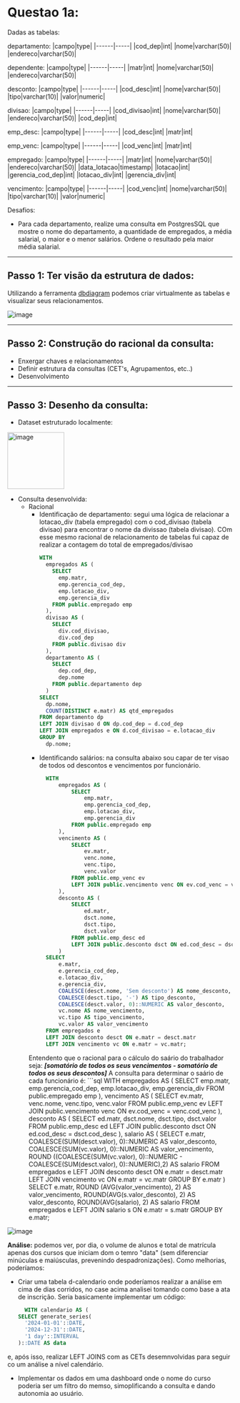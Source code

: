 # Questao 1a:

Dadas as tabelas:

departamento:
|campo|type|
|------|-----|
|cod_dep|int|
|nome|varchar(50)|
|endereco|varchar(50)|

dependente:
|campo|type|
|------|-----|
|matr|int|
|nome|varchar(50)|
|endereco|varchar(50)|

desconto:
|campo|type|
|------|-----|
|cod_desc|int|
|nome|varchar(50)|
|tipo|varchar(10)|
|valor|numeric|

divisao:
|campo|type|
|------|-----|
|cod_divisao|int|
|nome|varchar(50)|
|endereco|varchar(50)|
|cod_dep|int|

emp_desc:
|campo|type|
|------|-----|
|cod_desc|int|
|matr|int|

emp_venc:
|campo|type|
|------|-----|
|cod_venc|int|
|matr|int|

empregado:
|campo|type|
|------|-----|
|matr|int|
|nome|varchar(50)|
|endereco|varchar(50)|
|data_lotacao|timestamp|
|lotacao|int|
|gerencia_cod_dep|int|
|lotacao_div|int|
|gerencia_div|int|

vencimento:
|campo|type|
|------|-----|
|cod_venc|int|
|nome|varchar(50)|
|tipo|varchar(10)|
|valor|numeric|


Desafios:
-  Para cada departamento, realize uma consulta em PostgresSQL que mostre o nome do departamento, a quantidade de empregados, a média salarial, o maior e o menor salários. Ordene o resultado pela maior média salarial.
---

## Passo 1: Ter visão da estrutura de dados:
  Utilizando a ferramenta [dbdiagram](https://dbdiagram.io/d/Questao-2-67e701034f7afba1849df205) podemos criar virtualmente as tabelas e visualizar seus relacionamentos.

![image](https://github.com/user-attachments/assets/80eaf09a-4797-4df2-ac54-906fe17001aa)


___

## Passo 2: Construção do racional da consulta:
- Enxergar chaves e relacionamentos
- Definir estrutura da consultas (CET's, Agrupamentos, etc..)
- Desenvolvimento 
___

## Passo 3: Desenho da consulta:

  - Dataset estruturado localmente:
<img width="127" alt="image" src="https://github.com/user-attachments/assets/2857adff-8aff-4849-92d1-bee493f31f9f" />



  - Consulta desenvolvida:
      - Racional
         - Identificação de departamento: segui uma lógica de relacionar a lotacao_div (tabela empregado) com o cod_divisao (tabela divisao) para encontrar o nome da divissao (tabela divisao). COm esse mesmo racional de relacionamento de tabelas fui capaz de realizar a contagem do total de empregados/divisao
              ```sql
              WITH
                empregados AS (
                  SELECT
                    emp.matr,
                    emp.gerencia_cod_dep,
                    emp.lotacao_div,
                    emp.gerencia_div
                  FROM public.empregado emp
                ),
                divisao AS (
                  SELECT
                    div.cod_divisao,
                    div.cod_dep
                  FROM public.divisao div
                ),
                departamento AS (
                  SELECT
                    dep.cod_dep,
                    dep.nome
                  FROM public.departamento dep
                )
              SELECT
                dp.nome,
                COUNT(DISTINCT e.matr) AS qtd_empregados
              FROM departamento dp
              LEFT JOIN divisao d ON dp.cod_dep = d.cod_dep
              LEFT JOIN empregados e ON d.cod_divisao = e.lotacao_div
              GROUP BY
                dp.nome;
  
        -  Identificando salários: na consulta abaixo sou capar de ter visao de todos od descontos e vencimentos por funcionário.
              ```sql
                WITH
                	empregados AS (
                		SELECT
                			emp.matr,
                			emp.gerencia_cod_dep,
                			emp.lotacao_div,
                			emp.gerencia_div
                		FROM public.empregado emp
                	),
                	vencimento AS (
                		SELECT
                			ev.matr,
                			venc.nome,
                			venc.tipo,
                			venc.valor
                		FROM public.emp_venc ev
                		LEFT JOIN public.vencimento venc ON ev.cod_venc = venc.cod_venc
                	),
                	desconto AS (
                		SELECT
                			ed.matr,
                			dsct.nome,
                			dsct.tipo,
                			dsct.valor
                		FROM public.emp_desc ed
                		LEFT JOIN public.desconto dsct ON ed.cod_desc = dsct.cod_desc
                	)
                SELECT
                	e.matr,
                	e.gerencia_cod_dep,
                	e.lotacao_div,
                	e.gerencia_div,
                	COALESCE(desct.nome, 'Sem desconto') AS nome_desconto,
                	COALESCE(desct.tipo, '-') AS tipo_desconto,
                	COALESCE(desct.valor, 0)::NUMERIC AS valor_desconto,
                	vc.nome AS nome_vencimento,
                	vc.tipo AS tipo_vencimento,
                	vc.valor AS valor_vencimento
                FROM empregados e
                LEFT JOIN desconto desct ON e.matr = desct.matr
                LEFT JOIN vencimento vc ON e.matr = vc.matr;

          Entendento que o racional para o cálculo do saário do trabalhador seja: ***[somatório de todos os seus vencimentos - somatório de todos os seus descontos]***
          A consulta para determinar o saário de cada funcionário é:
                ```sql
                  WITH
                  	empregados AS (
                  		SELECT
                  			emp.matr,
                  			emp.gerencia_cod_dep,
                  			emp.lotacao_div,
                  			emp.gerencia_div
                  		FROM public.empregado emp
                  	),
                  	vencimento AS (
                  		SELECT
                  			ev.matr,
                  			venc.nome,
                  			venc.tipo,
                  			venc.valor
                  		FROM public.emp_venc ev
                  		LEFT JOIN public.vencimento venc ON ev.cod_venc = venc.cod_venc
                  	),
                  	desconto AS (
                  		SELECT
                  			ed.matr,
                  			dsct.nome,
                  			dsct.tipo,
                  			dsct.valor
                  		FROM public.emp_desc ed
                  		LEFT JOIN public.desconto dsct ON ed.cod_desc = dsct.cod_desc
                  	),
                  	salario AS (
                  		SELECT 
                  			e.matr,
                  			COALESCE(SUM(desct.valor), 0)::NUMERIC AS valor_desconto,
                  			COALESCE(SUM(vc.valor), 0)::NUMERIC AS valor_vencimento,
                  			ROUND ((COALESCE(SUM(vc.valor), 0)::NUMERIC - COALESCE(SUM(desct.valor), 0)::NUMERIC),2) AS salario
                  		FROM empregados e
                  		LEFT JOIN desconto desct ON e.matr = desct.matr
                  		LEFT JOIN vencimento vc ON e.matr = vc.matr
                  		GROUP BY
                  			e.matr
                  	)
                  SELECT
                  	e.matr,
                  	ROUND (AVG(valor_vencimento), 2) AS valor_vencimento,
                  	ROUND(AVG(s.valor_desconto), 2) AS valor_desconto,
                  	ROUND(AVG(salario), 2) AS salario
                  FROM empregados e
                  LEFT JOIN salario s ON e.matr = s.matr
                  GROUP BY
                  	e.matr;


![image](https://github.com/user-attachments/assets/11bb76c9-bf6c-4284-a219-1adf35544992)

**Análise:** podemos ver, por dia, o volume de alunos e total de matrícula apenas dos cursos que iniciam dom o temro "data" (sem diferenciar minúculas e maiúsculas, prevenindo despadronizações). Como melhorias, poderíamos: 
  - Criar uma tabela d-calendario onde poderíamos realizar a análise em cima de dias corridos, no case acima analisei tomando como base a ata de inscrição. Seria basicamente implementar um código:
      ```sql
        WITH calendario AS (
    SELECT generate_series(
        '2024-01-01'::DATE,  
        '2024-12-31'::DATE,  
        '1 day'::INTERVAL
    )::DATE AS data
  e, após isso, realizar LEFT JOINS com as CETs desemnvolvidas para seguir co um análise a nível calendário.
  - Implementar os dados em uma dashboard onde o nome do curso poderia ser um filtro do memso, simoplificando a consulta e dando autonomia ao usuário.


